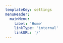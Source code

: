 ```yaml
---
templateKey: settings
menuHeader:
  mainMenu:
    label: 'Home'
    linkType: 'internal'
    linkURL: '/'
---
```

